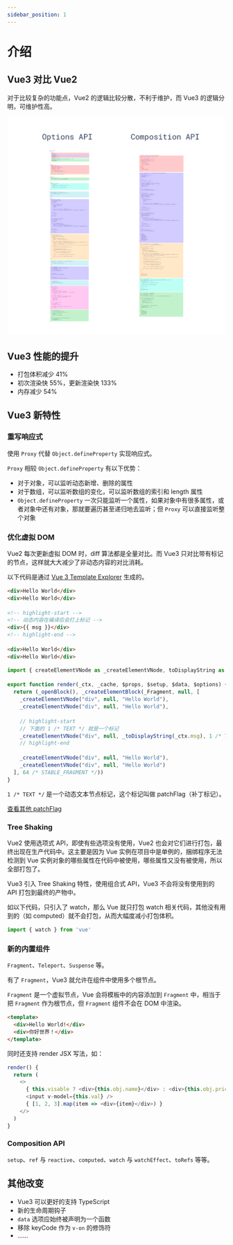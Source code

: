 ```yaml
---
sidebar_position: 1
---
```


# 介绍

## Vue3 对比 Vue2

对于比较复杂的功能点，Vue2 的逻辑比较分散，不利于维护，而 Vue3 的逻辑分明，可维护性高。

![img.png](img.png)

## Vue3 性能的提升

- 打包体积减少 41%
- 初次渲染快 55%，更新渲染快 133%
- 内存减少 54%

## Vue3 新特性

### 重写响应式

使用 `Proxy` 代替 `Object.defineProperty` 实现响应式。

`Proxy` 相较 `Object.defineProperty` 有以下优势：

- 对于对象，可以监听动态新增、删除的属性
- 对于数组，可以监听数组的变化，可以监听数组的索引和 length 属性
- `Object.defineProperty` 一次只能监听一个属性，如果对象中有很多属性，或者对象中还有对象，那就要遍历甚至递归地去监听；但 `Proxy` 可以直接监听整个对象

### 优化虚拟 DOM

Vue2 每次更新虚拟 DOM 时，diff 算法都是全量对比。而 Vue3 只对比带有标记的节点，这样就大大减少了非动态内容的对比消耗。

以下代码是通过 [Vue 3 Template Explorer](https://template-explorer.vuejs.org/) 生成的。

```html title="DOM 节点"
<div>Hello World</div>
<div>Hello World</div>

<!-- highlight-start -->
<!-- 动态内容在编译后会打上标记 -->
<div>{{ msg }}</div>
<!-- highlight-end -->

<div>Hello World</div>
<div>Hello World</div>
```

```js title="Vue3 编译后的 VDOM"
import { createElementVNode as _createElementVNode, toDisplayString as _toDisplayString, Fragment as _Fragment, openBlock as _openBlock, createElementBlock as _createElementBlock } from "vue"

export function render(_ctx, _cache, $props, $setup, $data, $options) {
  return (_openBlock(), _createElementBlock(_Fragment, null, [
    _createElementVNode("div", null, "Hello World"),
    _createElementVNode("div", null, "Hello World"),
    
    // highlight-start
    // 下面的 1 /* TEXT */ 就是一个标记
    _createElementVNode("div", null, _toDisplayString(_ctx.msg), 1 /* TEXT */),
    // highlight-end
    
    _createElementVNode("div", null, "Hello World"),
    _createElementVNode("div", null, "Hello World")
  ], 64 /* STABLE_FRAGMENT */))
}
```

`1 /* TEXT */` 是一个动态文本节点标记，这个标记叫做 patchFlag（补丁标记）。

[查看其他 patchFlag](https://github.com/vuejs/core/blob/main/packages/shared/src/patchFlags.ts)

### Tree Shaking

Vue2 使用选项式 API，即使有些选项没有使用，Vue2 也会对它们进行打包，最终出现在生产代码中。这主要是因为 Vue 实例在项目中是单例的，捆绑程序无法检测到 Vue 实例对象的哪些属性在代码中被使用，哪些属性又没有被使用，所以全部打包了。

Vue3 引入 Tree Shaking 特性，使用组合式 API，Vue3 不会将没有使用到的 API 打包到最终的产物中。

如以下代码，只引入了 watch，那么 Vue 就只打包 watch 相关代码，其他没有用到的（如 computed）就不会打包，从而大幅度减小打包体积。

```js
import { watch } from 'vue'
```

### 新的内置组件

`Fragment`、`Teleport`、`Suspense` 等。

有了 `Fragment`，Vue3 就允许在组件中使用多个根节点。

`Fragment` 是一个虚拟节点，Vue 会将模板中的内容添加到 `Fragment` 中，相当于把 `Fragment` 作为根节点，但 `Fragment` 组件不会在 DOM 中渲染。

```html
<template>
  <div>Hello World!</div>
  <div>你好世界！</div>
</template>
```

同时还支持 render JSX 写法，如：

```js
render() {
  return (
    <>
      { this.visable ? <div>{this.obj.name}</div> : <div>{this.obj.price}</div> }
      <input v-model={this.val} />
      { [1, 2, 3].map(item => <div>{item}</div>) }
    </>
  )
}
```

### Composition API

`setup`、`ref` 与 `reactive`、`computed`、`watch` 与 `watchEffect`、`toRefs` 等等。

## 其他改变

- Vue3 可以更好的支持 TypeScript
- 新的生命周期钩子
- `data` 选项应始终被声明为一个函数
- 移除 keyCode 作为 `v-on` 的修饰符
- ......
